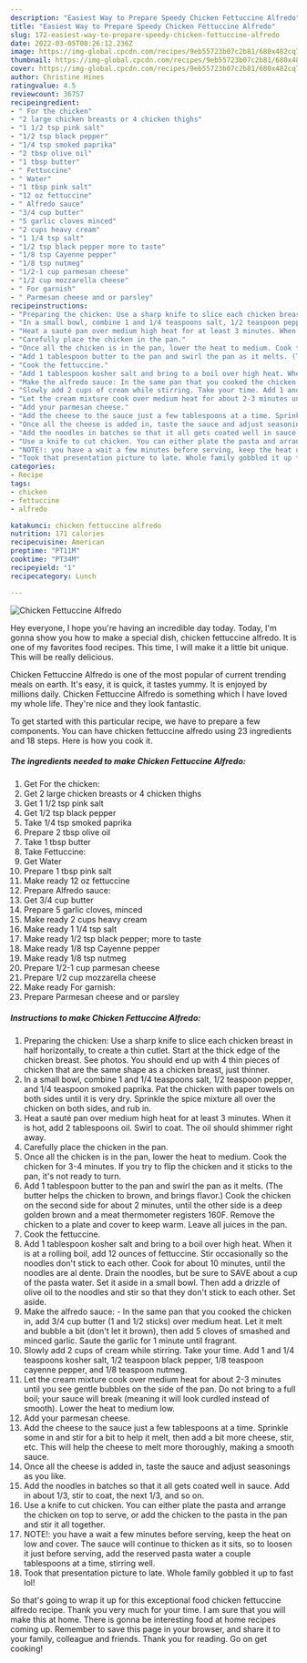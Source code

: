 ```yaml
---
description: "Easiest Way to Prepare Speedy Chicken Fettuccine Alfredo"
title: "Easiest Way to Prepare Speedy Chicken Fettuccine Alfredo"
slug: 172-easiest-way-to-prepare-speedy-chicken-fettuccine-alfredo
date: 2022-03-05T00:26:12.236Z
image: https://img-global.cpcdn.com/recipes/9eb55723b07c2b81/680x482cq70/chicken-fettuccine-alfredo-recipe-main-photo.jpg
thumbnail: https://img-global.cpcdn.com/recipes/9eb55723b07c2b81/680x482cq70/chicken-fettuccine-alfredo-recipe-main-photo.jpg
cover: https://img-global.cpcdn.com/recipes/9eb55723b07c2b81/680x482cq70/chicken-fettuccine-alfredo-recipe-main-photo.jpg
author: Christine Hines
ratingvalue: 4.5
reviewcount: 36757
recipeingredient:
- " For the chicken"
- "2 large chicken breasts or 4 chicken thighs"
- "1 1/2 tsp pink salt"
- "1/2 tsp black pepper"
- "1/4 tsp smoked paprika"
- "2 tbsp olive oil"
- "1 tbsp butter"
- " Fettuccine"
- " Water"
- "1 tbsp pink salt"
- "12 oz fettuccine"
- " Alfredo sauce"
- "3/4 cup butter"
- "5 garlic cloves minced"
- "2 cups heavy cream"
- "1 1/4 tsp salt"
- "1/2 tsp black pepper more to taste"
- "1/8 tsp Cayenne pepper"
- "1/8 tsp nutmeg"
- "1/2-1 cup parmesan cheese"
- "1/2 cup mozzarella cheese"
- " For garnish"
- " Parmesan cheese and or parsley"
recipeinstructions:
- "Preparing the chicken: Use a sharp knife to slice each chicken breast in half horizontally, to create a thin cutlet. Start at the thick edge of the chicken breast. See photos. You should end up with 4 thin pieces of chicken that are the same shape as a chicken breast, just thinner."
- "In a small bowl, combine 1 and 1/4 teaspoons salt, 1/2 teaspoon pepper, and 1/4 teaspoon smoked paprika. Pat the chicken with paper towels on both sides until it is very dry. Sprinkle the spice mixture all over the chicken on both sides, and rub in."
- "Heat a sauté pan over medium high heat for at least 3 minutes. When it is hot, add 2 tablespoons oil. Swirl to coat. The oil should shimmer right away."
- "Carefully place the chicken in the pan."
- "Once all the chicken is in the pan, lower the heat to medium. Cook the chicken for 3-4 minutes. If you try to flip the chicken and it sticks to the pan, it&#39;s not ready to turn."
- "Add 1 tablespoon butter to the pan and swirl the pan as it melts. (The butter helps the chicken to brown, and brings flavor.) Cook the chicken on the second side for about 2 minutes, until the other side is a deep golden brown and a meat thermometer registers 160F. Remove the chicken to a plate and cover to keep warm. Leave all juices in the pan."
- "Cook the fettuccine."
- "Add 1 tablespoon kosher salt and bring to a boil over high heat. When it is at a rolling boil, add 12 ounces of fettuccine. Stir occasionally so the noodles don&#39;t stick to each other. Cook for about 10 minutes, until the noodles are al dente. Drain the noodles, but be sure to SAVE about a cup of the pasta water. Set it aside in a small bowl. Then add a drizzle of olive oil to the noodles and stir so that they don&#39;t stick to each other. Set aside."
- "Make the alfredo sauce: In the same pan that you cooked the chicken in, add 3/4 cup butter (1 and 1/2 sticks) over medium heat. Let it melt and bubble a bit (don&#39;t let it brown), then add 5 cloves of smashed and minced garlic. Saute the garlic for 1 minute until fragrant."
- "Slowly add 2 cups of cream while stirring. Take your time. Add 1 and 1/4 teaspoons kosher salt, 1/2 teaspoon black pepper, 1/8 teaspoon cayenne pepper, and 1/8 teaspoon nutmeg."
- "Let the cream mixture cook over medium heat for about 2-3 minutes until you see gentle bubbles on the side of the pan. Do not bring to a full boil; your sauce will break (meaning it will look curdled instead of smooth). Lower the heat to medium low."
- "Add your parmesan cheese."
- "Add the cheese to the sauce just a few tablespoons at a time. Sprinkle some in and stir for a bit to help it melt, then add a bit more cheese, stir, etc. This will help the cheese to melt more thoroughly, making a smooth sauce."
- "Once all the cheese is added in, taste the sauce and adjust seasonings as you like."
- "Add the noodles in batches so that it all gets coated well in sauce. Add in about 1/3, stir to coat, the next 1/3, and so on."
- "Use a knife to cut chicken. You can either plate the pasta and arrange the chicken on top to serve, or add the chicken to the pasta in the pan and stir it all together."
- "NOTE!: you have a wait a few minutes before serving, keep the heat on low and cover. The sauce will continue to thicken as it sits, so to loosen it just before serving, add the reserved pasta water a couple tablespoons at a time, stirring well."
- "Took that presentation picture to late. Whole family gobbled it up to fast lol!"
categories:
- Recipe
tags:
- chicken
- fettuccine
- alfredo

katakunci: chicken fettuccine alfredo 
nutrition: 171 calories
recipecuisine: American
preptime: "PT11M"
cooktime: "PT34M"
recipeyield: "1"
recipecategory: Lunch

---
```



![Chicken Fettuccine Alfredo](https://img-global.cpcdn.com/recipes/9eb55723b07c2b81/680x482cq70/chicken-fettuccine-alfredo-recipe-main-photo.jpg)

Hey everyone, I hope you're having an incredible day today. Today, I'm gonna show you how to make a special dish, chicken fettuccine alfredo. It is one of my favorites food recipes. This time, I will make it a little bit unique. This will be really delicious.

Chicken Fettuccine Alfredo is one of the most popular of current trending meals on earth. It's easy, it is quick, it tastes yummy. It is enjoyed by millions daily. Chicken Fettuccine Alfredo is something which I have loved my whole life. They're nice and they look fantastic.




To get started with this particular recipe, we have to prepare a few components. You can have chicken fettuccine alfredo using 23 ingredients and 18 steps. Here is how you cook it.

<!--inarticleads1-->

##### The ingredients needed to make Chicken Fettuccine Alfredo:

1. Get  For the chicken:
1. Get 2 large chicken breasts or 4 chicken thighs
1. Get 1 1/2 tsp pink salt
1. Get 1/2 tsp black pepper
1. Take 1/4 tsp smoked paprika
1. Prepare 2 tbsp olive oil
1. Take 1 tbsp butter
1. Take  Fettuccine:
1. Get  Water
1. Prepare 1 tbsp pink salt
1. Make ready 12 oz fettuccine
1. Prepare  Alfredo sauce:
1. Get 3/4 cup butter
1. Prepare 5 garlic cloves, minced
1. Make ready 2 cups heavy cream
1. Make ready 1 1/4 tsp salt
1. Make ready 1/2 tsp black pepper; more to taste
1. Make ready 1/8 tsp Cayenne pepper
1. Make ready 1/8 tsp nutmeg
1. Prepare 1/2-1 cup parmesan cheese
1. Prepare 1/2 cup mozzarella cheese
1. Make ready  For garnish:
1. Prepare  Parmesan cheese and or parsley




<!--inarticleads2-->

##### Instructions to make Chicken Fettuccine Alfredo:

1. Preparing the chicken: Use a sharp knife to slice each chicken breast in half horizontally, to create a thin cutlet. Start at the thick edge of the chicken breast. See photos. You should end up with 4 thin pieces of chicken that are the same shape as a chicken breast, just thinner.
1. In a small bowl, combine 1 and 1/4 teaspoons salt, 1/2 teaspoon pepper, and 1/4 teaspoon smoked paprika. Pat the chicken with paper towels on both sides until it is very dry. Sprinkle the spice mixture all over the chicken on both sides, and rub in.
1. Heat a sauté pan over medium high heat for at least 3 minutes. When it is hot, add 2 tablespoons oil. Swirl to coat. The oil should shimmer right away.
1. Carefully place the chicken in the pan.
1. Once all the chicken is in the pan, lower the heat to medium. Cook the chicken for 3-4 minutes. If you try to flip the chicken and it sticks to the pan, it&#39;s not ready to turn.
1. Add 1 tablespoon butter to the pan and swirl the pan as it melts. (The butter helps the chicken to brown, and brings flavor.) Cook the chicken on the second side for about 2 minutes, until the other side is a deep golden brown and a meat thermometer registers 160F. Remove the chicken to a plate and cover to keep warm. Leave all juices in the pan.
1. Cook the fettuccine.
1. Add 1 tablespoon kosher salt and bring to a boil over high heat. When it is at a rolling boil, add 12 ounces of fettuccine. Stir occasionally so the noodles don&#39;t stick to each other. Cook for about 10 minutes, until the noodles are al dente. Drain the noodles, but be sure to SAVE about a cup of the pasta water. Set it aside in a small bowl. Then add a drizzle of olive oil to the noodles and stir so that they don&#39;t stick to each other. Set aside.
1. Make the alfredo sauce: - In the same pan that you cooked the chicken in, add 3/4 cup butter (1 and 1/2 sticks) over medium heat. Let it melt and bubble a bit (don&#39;t let it brown), then add 5 cloves of smashed and minced garlic. Saute the garlic for 1 minute until fragrant.
1. Slowly add 2 cups of cream while stirring. Take your time. Add 1 and 1/4 teaspoons kosher salt, 1/2 teaspoon black pepper, 1/8 teaspoon cayenne pepper, and 1/8 teaspoon nutmeg.
1. Let the cream mixture cook over medium heat for about 2-3 minutes until you see gentle bubbles on the side of the pan. Do not bring to a full boil; your sauce will break (meaning it will look curdled instead of smooth). Lower the heat to medium low.
1. Add your parmesan cheese.
1. Add the cheese to the sauce just a few tablespoons at a time. Sprinkle some in and stir for a bit to help it melt, then add a bit more cheese, stir, etc. This will help the cheese to melt more thoroughly, making a smooth sauce.
1. Once all the cheese is added in, taste the sauce and adjust seasonings as you like.
1. Add the noodles in batches so that it all gets coated well in sauce. Add in about 1/3, stir to coat, the next 1/3, and so on.
1. Use a knife to cut chicken. You can either plate the pasta and arrange the chicken on top to serve, or add the chicken to the pasta in the pan and stir it all together.
1. NOTE!: you have a wait a few minutes before serving, keep the heat on low and cover. The sauce will continue to thicken as it sits, so to loosen it just before serving, add the reserved pasta water a couple tablespoons at a time, stirring well.
1. Took that presentation picture to late. Whole family gobbled it up to fast lol!




So that's going to wrap it up for this exceptional food chicken fettuccine alfredo recipe. Thank you very much for your time. I am sure that you will make this at home. There is gonna be interesting food at home recipes coming up. Remember to save this page in your browser, and share it to your family, colleague and friends. Thank you for reading. Go on get cooking!
